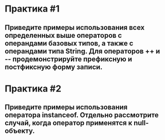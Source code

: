 # Практика #1
## Приведите примеры использования всех определенных выше операторов с операндами базовых типов, а также с операндами типа String. Для операторов ++ и -- продемонстрируйте префиксную и постфиксную форму записи.

# Практика #2
## Приведите примеры использования оператора instanceof. Отдельно рассмотрите случай, когда оператор применятся к null-объекту.
